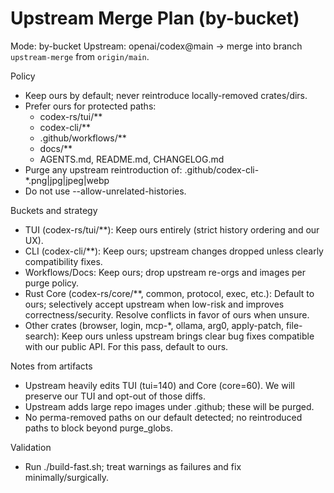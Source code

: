 # Upstream Merge Plan (by-bucket)

Mode: by-bucket
Upstream: openai/codex@main -> merge into branch `upstream-merge` from `origin/main`.

Policy
- Keep ours by default; never reintroduce locally-removed crates/dirs.
- Prefer ours for protected paths:
  - codex-rs/tui/**
  - codex-cli/**
  - .github/workflows/**
  - docs/**
  - AGENTS.md, README.md, CHANGELOG.md
- Purge any upstream reintroduction of: .github/codex-cli-*.png|jpg|jpeg|webp
- Do not use --allow-unrelated-histories.

Buckets and strategy
- TUI (codex-rs/tui/**): Keep ours entirely (strict history ordering and our UX).
- CLI (codex-cli/**): Keep ours; upstream changes dropped unless clearly compatibility fixes.
- Workflows/Docs: Keep ours; drop upstream re-orgs and images per purge policy.
- Rust Core (codex-rs/core/**, common, protocol, exec, etc.): Default to ours; selectively accept upstream when low-risk and improves correctness/security. Resolve conflicts in favor of ours when unsure.
- Other crates (browser, login, mcp-*, ollama, arg0, apply-patch, file-search): Keep ours unless upstream brings clear bug fixes compatible with our public API. For this pass, default to ours.

Notes from artifacts
- Upstream heavily edits TUI (tui=140) and Core (core=60). We will preserve our TUI and opt-out of those diffs.
- Upstream adds large repo images under .github; these will be purged.
- No perma-removed paths on our default detected; no reintroduced paths to block beyond purge_globs.

Validation
- Run ./build-fast.sh; treat warnings as failures and fix minimally/surgically.
